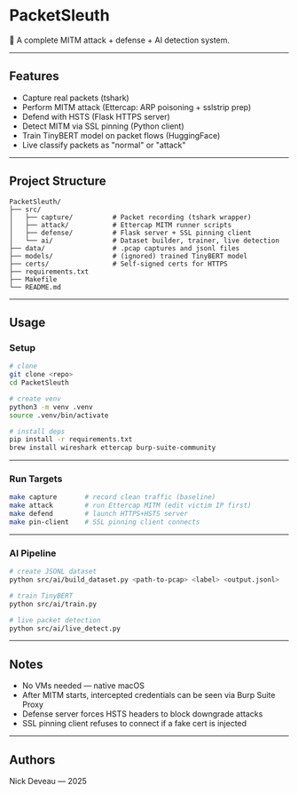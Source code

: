 # PacketSleuth

🔎 A complete MITM attack + defense + AI detection system.

---

## Features

- Capture real packets (tshark)
- Perform MITM attack (Ettercap: ARP poisoning + sslstrip prep)
- Defend with HSTS (Flask HTTPS server)
- Detect MITM via SSL pinning (Python client)
- Train TinyBERT model on packet flows (HuggingFace)
- Live classify packets as "normal" or "attack"

---

## Project Structure

```
PacketSleuth/
├── src/
│   ├── capture/          # Packet recording (tshark wrapper)
│   ├── attack/           # Ettercap MITM runner scripts
│   ├── defense/          # Flask server + SSL pinning client
│   └── ai/               # Dataset builder, trainer, live detection
├── data/                 # .pcap captures and jsonl files
├── models/               # (ignored) trained TinyBERT model
├── certs/                # Self-signed certs for HTTPS
├── requirements.txt
├── Makefile
└── README.md
```

---

## Usage

### Setup

```bash
# clone
git clone <repo>
cd PacketSleuth

# create venv
python3 -m venv .venv
source .venv/bin/activate

# install deps
pip install -r requirements.txt
brew install wireshark ettercap burp-suite-community
```

---

### Run Targets

```bash
make capture       # record clean traffic (baseline)
make attack        # run Ettercap MITM (edit victim IP first)
make defend        # launch HTTPS+HSTS server
make pin-client    # SSL pinning client connects
```

---

### AI Pipeline

```bash
# create JSONL dataset
python src/ai/build_dataset.py <path-to-pcap> <label> <output.jsonl>

# train TinyBERT
python src/ai/train.py

# live packet detection
python src/ai/live_detect.py
```

---

## Notes

- No VMs needed — native macOS
- After MITM starts, intercepted credentials can be seen via Burp Suite Proxy
- Defense server forces HSTS headers to block downgrade attacks
- SSL pinning client refuses to connect if a fake cert is injected

---

## Authors

Nick Deveau — 2025
```

